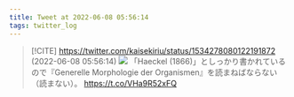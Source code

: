 ```yaml
---
title: Tweet at 2022-06-08 05:56:14
tags: twitter_log
---
```


> [!CITE] https://twitter.com/kaisekiriu/status/1534278080122191872 (2022-06-08 05:56:14)
> ![](https://twitter.com/kaisekiriu/status/1534278080122191872)
> 「Haeckel (1866)」としっかり書かれているので『Generelle Morphologie der Organismen』を読まねばならない（読まない）。
> https://t.co/VHa9R52xFQ
